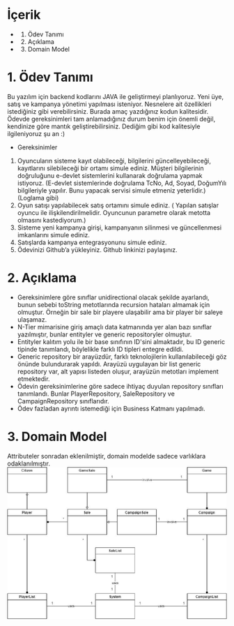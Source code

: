 # İçerik
- 1. Ödev Tanımı
- 2. Açıklama
- 3. Domain Model

# 1. Ödev Tanımı
Bu yazılım için backend kodlarını JAVA ile geliştirmeyi planlıyoruz.  Yeni üye, satış ve kampanya yönetimi yapılması isteniyor. Nesnelere ait özellikleri istediğiniz gibi verebilirsiniz.  Burada amaç yazdığınız kodun kalitesidir. Ödevde gereksinimleri tam anlamadığınız durum benim için önemli değil, kendinize göre mantık geliştirebilirsiniz. Dediğim gibi kod kalitesiyle ilgileniyoruz şu an :)

- Gereksinimler
1. Oyuncuların sisteme kayıt olabileceği, bilgilerini güncelleyebileceği, kayıtlarını silebileceği bir ortamı simule ediniz.  Müşteri bilgilerinin doğruluğunu e-devlet sistemlerini kullanarak doğrulama yapmak istiyoruz. (E-devlet sistemlerinde doğrulama TcNo, Ad, Soyad, DoğumYılı bilgileriyle yapılır. Bunu yapacak servisi simule etmeniz yeterlidir.) (Loglama gibi)
2. Oyun satışı yapılabilecek satış ortamını simule ediniz. ( Yapılan satışlar oyuncu ile ilişkilendirilmelidir. Oyuncunun parametre olarak metotta olmasını kastediyorum.)
3. Sisteme yeni kampanya girişi, kampanyanın silinmesi ve güncellenmesi imkanlarını simule ediniz.
4. Satışlarda kampanya entegrasyonunu simule ediniz.
5. Ödevinizi Github’a yükleyiniz. Github linkinizi paylaşınız.

# 2. Açıklama
- Gereksinimlere göre sınıflar unidirectional olacak şekilde ayarlandı, bunun sebebi toString metotlarında recursion hataları almamak için olmuştur. Örneğin bir sale bir playere ulaşabilir ama bir player bir saleye ulaşamaz.
- N-Tier mimarisine giriş amaçlı data katmanında yer alan bazı sınıflar yazılmıştır, bunlar entityler ve generic repositoryler olmuştur. 
- Entityler kalıtım yolu ile bir base sınıfının ID'sini almaktadır, bu ID generic tipinde tanımlandı, böylelikle farklı ID tipleri entegre edildi. 
- Generic repository bir arayüzdür, farklı teknolojilerin kullanılabileceği göz önünde bulundurarak yapıldı. Arayüzü uygulayan bir list generic repository var, alt yapısı listeden oluşur, arayüzün metotları implement etmektedir.
- Ödevin gereksinimlerine göre sadece ihtiyaç duyulan repository sınıfları tanımlandı. Bunlar PlayerRepository, SaleRepository ve CampaignRepository sınıflarıdır. 
- Ödev fazladan ayrıntı istemediği için Business Katmanı yapılmadı.

# 3. Domain Model
Attributeler sonradan eklenilmiştir, domain modelde sadece varlıklara odaklanılmıştır.
![plot](./domainModel1.jpg)
